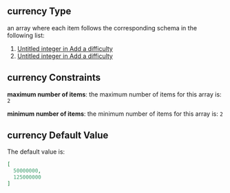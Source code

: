 ## currency Type

an array where each item follows the corresponding schema in the following list:

1.  [Untitled integer in Add a difficulty](add-difficulty-properties-concurrent-properties-currency-items-0.md "check type definition")
2.  [Untitled integer in Add a difficulty](add-difficulty-properties-concurrent-properties-currency-items-1.md "check type definition")

## currency Constraints

**maximum number of items**: the maximum number of items for this array is: `2`

**minimum number of items**: the minimum number of items for this array is: `2`

## currency Default Value

The default value is:

```json
[
  50000000,
  125000000
]
```
